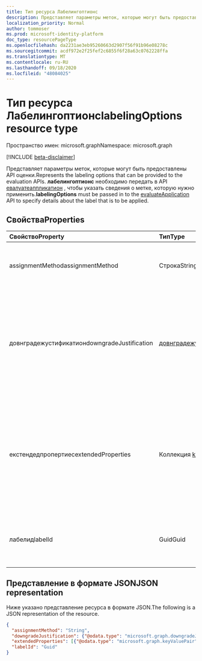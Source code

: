 ```yaml
---
title: Тип ресурса Лабелингоптионс
description: Представляет параметры меток, которые могут быть предоставлены API оценки.
localization_priority: Normal
author: tommoser
ms.prod: microsoft-identity-platform
doc_type: resourcePageType
ms.openlocfilehash: da2231ae3eb95260663d2907f56f91b96e08278c
ms.sourcegitcommit: acdf972e2f25fef2c6855f6f28a63c0762228ffa
ms.translationtype: MT
ms.contentlocale: ru-RU
ms.lasthandoff: 09/18/2020
ms.locfileid: "48084025"
---
```

# <a name="labelingoptions-resource-type"></a><span data-ttu-id="132ad-103">Тип ресурса Лабелингоптионс</span><span class="sxs-lookup"><span data-stu-id="132ad-103">labelingOptions resource type</span></span>

<span data-ttu-id="132ad-104">Пространство имен: microsoft.graph</span><span class="sxs-lookup"><span data-stu-id="132ad-104">Namespace: microsoft.graph</span></span>

[!INCLUDE [beta-disclaimer](../../includes/beta-disclaimer.md)]

<span data-ttu-id="132ad-105">Представляет параметры меток, которые могут быть предоставлены API оценки.</span><span class="sxs-lookup"><span data-stu-id="132ad-105">Represents the labeling options that can be provided to the evaluation APIs.</span></span> <span data-ttu-id="132ad-106">**лабелингоптионс** необходимо передать в API [евалуатеаппликатион](../api/informationprotectionlabel-evaluateapplication.md) , чтобы указать сведения о метке, которую нужно применить.</span><span class="sxs-lookup"><span data-stu-id="132ad-106">**labelingOptions** must be passed in to the [evaluateApplication](../api/informationprotectionlabel-evaluateapplication.md) API to specify details about the label that is to be applied.</span></span> 

## <a name="properties"></a><span data-ttu-id="132ad-107">Свойства</span><span class="sxs-lookup"><span data-stu-id="132ad-107">Properties</span></span>

| <span data-ttu-id="132ad-108">Свойство</span><span class="sxs-lookup"><span data-stu-id="132ad-108">Property</span></span>               | <span data-ttu-id="132ad-109">Тип</span><span class="sxs-lookup"><span data-stu-id="132ad-109">Type</span></span>                                                | <span data-ttu-id="132ad-110">Описание</span><span class="sxs-lookup"><span data-stu-id="132ad-110">Description</span></span>                                                                                                                   |
| :--------------------- | :-------------------------------------------------- | :---------------------------------------------------------------------------------------------------------------------------- |
| <span data-ttu-id="132ad-111">assignmentMethod</span><span class="sxs-lookup"><span data-stu-id="132ad-111">assignmentMethod</span></span>       | <span data-ttu-id="132ad-112">Строка</span><span class="sxs-lookup"><span data-stu-id="132ad-112">String</span></span>                                              | <span data-ttu-id="132ad-113">Возможные значения: `standard`, `privileged`, `auto`.</span><span class="sxs-lookup"><span data-stu-id="132ad-113">Possible values are: `standard`, `privileged`, `auto`.</span></span>                                                                        |
| <span data-ttu-id="132ad-114">довнградежустификатион</span><span class="sxs-lookup"><span data-stu-id="132ad-114">downgradeJustification</span></span> | [<span data-ttu-id="132ad-115">довнградежустификатион</span><span class="sxs-lookup"><span data-stu-id="132ad-115">downgradeJustification</span></span>](downgradejustification.md) | <span data-ttu-id="132ad-116">Объект выравнивания на более ранней версии, указывающий, было ли понижение по ширине, и, если да, то причина.</span><span class="sxs-lookup"><span data-stu-id="132ad-116">The downgrade justification object that indicates if downgrade was justified and, if so, the reason.</span></span>                          |
| <span data-ttu-id="132ad-117">екстендедпропертиес</span><span class="sxs-lookup"><span data-stu-id="132ad-117">extendedProperties</span></span>     | <span data-ttu-id="132ad-118">Коллекция [keyValuePair](keyvaluepair.md)</span><span class="sxs-lookup"><span data-stu-id="132ad-118">[keyValuePair](keyvaluepair.md) collection</span></span>          | <span data-ttu-id="132ad-119">Расширенные свойства будут проанализированы и возвращены в стандартном формате метаданных МИП в составе сведений о метке.</span><span class="sxs-lookup"><span data-stu-id="132ad-119">Extended properties will be parsed and returned in the standard MIP labeled metadata format as part of the label information.</span></span> |
| <span data-ttu-id="132ad-120">лабелид</span><span class="sxs-lookup"><span data-stu-id="132ad-120">labelId</span></span>                | <span data-ttu-id="132ad-121">Guid</span><span class="sxs-lookup"><span data-stu-id="132ad-121">Guid</span></span>                                                | <span data-ttu-id="132ad-122">GUID метки, которая должна быть применена к данным.</span><span class="sxs-lookup"><span data-stu-id="132ad-122">The GUID of the label that should be applied to the information.</span></span>                                                              |

## <a name="json-representation"></a><span data-ttu-id="132ad-123">Представление в формате JSON</span><span class="sxs-lookup"><span data-stu-id="132ad-123">JSON representation</span></span>

<span data-ttu-id="132ad-124">Ниже указано представление ресурса в формате JSON.</span><span class="sxs-lookup"><span data-stu-id="132ad-124">The following is a JSON representation of the resource.</span></span>

<!-- {
  "blockType": "resource",
  "optionalProperties": [

  ],
  "@odata.type": "microsoft.graph.labelingOptions",
  "baseType": null
}-->

```json
{
  "assignmentMethod": "String",
  "downgradeJustification": {"@odata.type": "microsoft.graph.downgradeJustification"},
  "extendedProperties": [{"@odata.type": "microsoft.graph.keyValuePair"}],
  "labelId": "Guid"
}
```

<!-- uuid: 16cd6b66-4b1a-43a1-adaf-3a886856ed98
2019-02-04 14:57:30 UTC -->
<!-- {
  "type": "#page.annotation",
  "description": "labelingOptions resource",
  "keywords": "",
  "section": "documentation",
  "tocPath": ""
}-->

